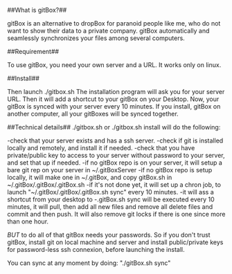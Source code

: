 
##What is gitBox?##

gitBox is an alternative to dropBox for paranoid people like me, who do not want to show their data to a private company.
gitBox automatically and seamlessly synchronizes your files among several computers.

##Requirement##

To use gitBox, you need your own server and a URL. It works only on linux.

##Install##

Then launch ./gitbox.sh 
The installation program will ask you for your server URL.
Then it will add a shortcut to your gitBox on your Desktop.
Now, your gitBox is synced with your server every 10 minutes.
If you install, gitBox on another computer, all your gitBoxes will be synced together.

##Technical details##
./gitbox.sh or ./gitbox.sh install will do the following:

-check that your server exists and has a ssh server.
-check if git is installed locally and remotely, and install it if needed.
-check that you have private/public key to access to your server without password to your server, and set that up if needed.
-if no gitBox repo is on your server, it will setup a bare git rep on your server in ~/.gitBoxServer
-if no gitBox repo is setup locally, it will make one in ~/.gitBox, and copy gitBox.sh in ~/.gitBox/.gitBox/.gitBox.sh
-if it's not done yet, it will set up a chron job, to launch "~/.gitBox/.gitBox/.gitBox.sh sync" every 10 minutes.
-it will ass a shortcut from your desktop to 
-.gitBox.sh sync will be executed every 10 minutes, it will pull, then add all new files and remove all delete files and commit and then push. It will also remove git locks if there is one since more than one hour.

*BUT* to do all of that gitBox needs your passwords. So if you don't trust gitBox, install git on local machine and server and install public/private keys for password-less ssh connexion, before launching the install.

You can sync at any moment by doing: "./gitBox.sh sync"


